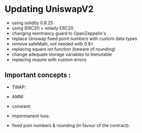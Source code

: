 # Updating UniswapV2

- using solidity 0.8.25
- using IERC20 + solady ERC20
- changing reentrancy guard to OpenZeppelin's
- replace Uniswap fixed point numbers with custom data types
- remove safeMath, not needed with 0.8+
- replacing square rot function (beware of rounding)
- change adequate storage variables to Immutable
- replacing require with custom errors

 ## **Important concepts** :

- TWAP:


- AMM:


- constant:


- impermanent loss:


- fixed poin numbers & rounding (in favour of the contract):
